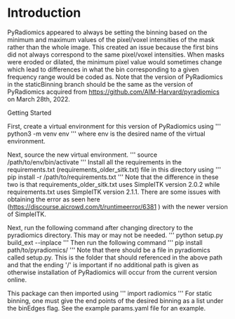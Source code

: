 # Introduction
PyRadiomics appeared to always be setting the binning based on the minimum and maximum values of the pixel/voxel intensities of the mask rather than the whole image. This created an issue because the first bins did not always correspond to the same pixel/voxel intensities. When masks were eroded or dilated, the minimum pixel value would sometimes change which lead to differences in what the bin corresponding to a given frequency range would be coded as. Note that the version of PyRadiomics in the staticBinning branch should be the same as the version of PyRadiomics acquired from https://github.com/AIM-Harvard/pyradiomics  on March 28th, 2022.

Getting Started

First, create a virtual environment for this version of PyRadiomics using
'''
python3 -m venv env
'''
where env is the desired name of the virtual environment.

Next, source the new virtual environment.
'''
source /path/to/env/bin/activate
'''
Install all the requirements in the requirements.txt (requirements_older_sitk.txt) file in this directory using
'''
pip install -r /path/to/requirements.txt
'''
Note that the difference in these two is that requirements_older_sitk.txt uses SimpleITK version 2.0.2 while requirements.txt uses SimpleITK version 2.1.1. There are some issues with obtaining the error as seen here (https://discourse.aicrowd.com/t/runtimeerror/6381 ) with the newer version of SimpleITK.

Next, run the following command after changing directory to the pyradiomics directory. This may or may not be needed.
'''
python setup.py build_ext --inplace
'''
Then run the following command
'''
pip install path/to/pyradiomics/
'''
Note that there should be a file in pyradiomics called setup.py. This is the folder that should referenced in the above path and that the ending '/' is important if no additional path is given as otherwise installation of PyRadiomics will occur from the current version online.

This package can then imported using
'''
import radiomics
'''
For static binning, one must give the end points of the desired binning as a list under the binEdges flag. See the example params.yaml file for an example.